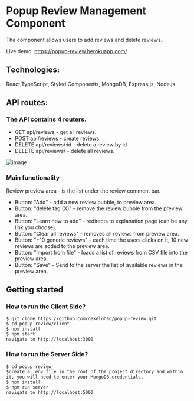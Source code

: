 # **Popup Review Management Component**
The component allows users to add reviews and delete reviews.

Live demo:
https://popup-review.herokuapp.com/

## Technologies:
React,TypeScript, Styled Components, MongoDB, Express.js, Node.js.

## API routes:
### The API contains 4 routers.

  * GET	api/reviews - get all reviews.<br>
  * POST	api/reviews - create reviews.<br>
  *	DELETE api/reviews/:id - delete a review by id<br>
  *	DELETE api/reviews/ - delete all reviews.<br>
 
 
 ![image](https://user-images.githubusercontent.com/23708468/184546468-92d46d1d-f3af-4f5a-a9b4-a22e61cf8bfd.png)

### Main functionality

Review preview area - is the list under the review comment bar.

- Button: "Add" - add a new review bubble, to preview area.
- Button: "delete tag (X)" - remove the review bubble from the preview area.
- Button: "Learn how to add" - redirects to explanation page (can be any link you choose).
- Button: "Clear all reviews" - removes all reviews from preview area.
- Button: "+10 generic reviews" - each time the users clicks on it, 10 new reviews are added to the preview area.
- Button: "Import from file" - loads a list of reviews from CSV file into the preview area.
- Button: "Save" - Send to the server the list of available reviews in the preview area.
 

## Getting started

### How to run the  Client Side?

```
$ git clone https://github.com/dekelohad/popup-review.git
$ cd popup-review/client
$ npm install
$ npm start
navigate to http://localhost:3000
 ```


### How to run the Server Side?
```
$ cd popup-review
$create a .env file in the root of the project directory and within it, you will need to enter your MongoDB credentials.
$ npm install
$ npm run server
navigate to http://localhost:5000
```
